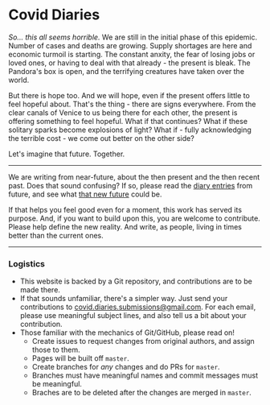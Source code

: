 # Covid Diaries

_So... this all seems horrible._ We are still in the initial phase of this epidemic. Number of cases and deaths are growing. Supply shortages are here and economic turmoil is starting. The constant anxity, the fear of losing jobs or loved ones, or having to deal with that already - the present is bleak. The Pandora's box is open, and the terrifying creatures have taken over the world. 

But there is hope too. And we will hope, even if the present offers little to feel hopeful about. That's the thing - there are signs everywhere. From the clear canals of Venice to us being there for each other, the present is offering something to feel hopeful. What if that continues? What if these solitary sparks become explosions of light? What if - fully acknowledging the terrible cost - we come out better on the other side?

Let's imagine that future. Together.

***

We are writing from near-future, about the then present and the then recent past. Does that sound confusing? If so, please read the [diary entries](/diaries/index.md) from future, and see what [that new future](/reality/now.md) could be.

If that helps you feel good even for a moment, this work has served its purpose. And, if you want to build upon this, you are welcome to contribute. Please help define the new reality. And write, as people, living in times better than the current ones.

***

### Logistics
- This website is backed by a Git repository, and contributions are to be made there.
- If that sounds unfamiliar, there's a simpler way. Just send your contributions to covid.diaries.submissions@gmail.com. For each email, please use meaningful subject lines, and also tell us a bit about your contribution.
- Those familiar with the mechanics of Git/GitHub, please read on!
	- Create issues to request changes from original authors, and assign those to them.
	- Pages will be built off `master`.
	- Create branches for _any_ changes and do PRs for `master`.
	- Branches must have meaningful names and commit messages must be meaningful.
	- Braches are to be deleted after the changes are merged in `master`.